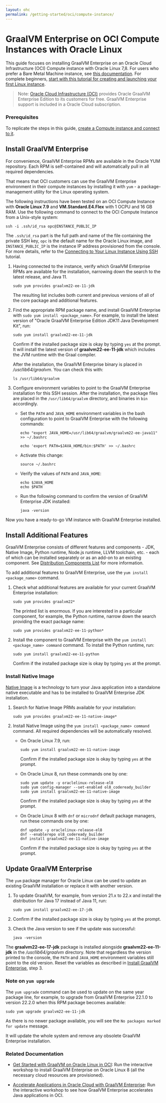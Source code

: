 ```yaml
---
layout: ohc
permalink: /getting-started/oci/compute-instance/
---
```


# GraalVM Enterprise on OCI Compute Instances with Oracle Linux

This guide focuses on installing GraalVM Enterprise on an Oracle Cloud Infrastructure (OCI) Compute instance with Oracle Linux 7,8.
For users who prefer a Bare Metal Machine instance, see [this documentation](https://cloud.oracle.com/iaas/whitepapers/deploying_custom_os_images.pdf).
For complete beginners, [start with this tutorial for creating and launching your first Linux instance](https://docs.cloud.oracle.com/iaas/Content/GSG/Reference/overviewworkflow.htm?tocpath=Getting%20Started%7CTutorial%20-%20Launching%20Your%20First%20Linux%20Instance%7C_____0).

> Note: [Oracle Cloud Infrastructure (OCI)](https://www.oracle.com/cloud) provides Oracle GraalVM Enterprise Edition to its customers for free.
GraalVM Enterprise support is included in a Oracle Cloud subscription.

### Prerequisites

To replicate the steps in this guide, [create a Compute instance and connect to it](https://docs.cloud.oracle.com/iaas/Content/GSG/Reference/overviewworkflow.htm?tocpath=Getting%20Started%7CTutorial%20-%20Launching%20Your%20First%20Linux%20Instance%7C_____0).

## Install GraalVM Enterprise

For convenience, GraalVM Enterprise RPMs are available in the Oracle YUM repository. 
Each RPM is self-contained and will automatically pull in all required dependencies.

That means that OCI customers can use the GraalVM Enterprise environment in their compute instances by installing it with `yum` - a package-management utility for the Linux operating system.

The following instructions have been tested on an OCI Compute Instance with **Oracle Linux 7.9** and **VM.Standard.E4.Flex** with 1 OCPU and 16 GB RAM.
Use the following command to connect to the OCI Compute Instance from a Unix-style system:

   ```shell
   ssh -i .ssh/id_rsa opc@INSTANCE_PUBLIC_IP
   ```

The `.ssh/id_rsa` part is the full path and name of the file containing the private SSH key, `opc` is the default name for the Oracle Linux image, and `INSTANCE_PUBLIC_IP` is the instance IP address provisioned from the console.
For more details, refer to the [Connecting to Your Linux Instance Using SSH](https://docs.cloud.oracle.com/iaas/Content/GSG/Tasks/testingconnection.htm) tutorial.

1. Having connected to the instance, verify which GraalVM Enterprise RPMs are available for the installation, narrowing down the search to the latest release, and Java 11.

   ```shell
   sudo yum provides graalvm22-ee-11-jdk
   ```
   The resulting list includes both current and previous versions of all of the core package and additional features.

2. Find the appropriate RPM package name, and install GraalVM Enterprise with `sudo yum install <package_name>`.
For example, to install the latest version of "Oracle GraalVM Enterprise Edition JDK11 Java Development Kit", run:

   ```shell
   sudo yum install graalvm22-ee-11-jdk
   ```
   Confirm if the installed package size is okay by typing `yes` at the prompt. 
   It will install the latest version of **graalvm22-ee-11-jdk** which includes the JVM runtime with the Graal compiler.

   After the installation, the GraalVM Enterprise binary is placed in _/usr/lib64/graalvm_. You can check this with:

   ```shell
   ls /usr/lib64/graalvm
   ```

3. Configure environment variables to point to the GraalVM Enterprise installation for this SSH session. After the installation, the package files are placed in the `/usr/lib64/graalvm` directory, and binaries in `bin` accordingly.

   - Set the `PATH` and `JAVA_HOME` environment variables in the bash configuration to point to GraalVM Enterprise with the following commands:

      ```shell
      echo "export JAVA_HOME=/usr/lib64/graalvm/graalvm22-ee-java11" >> ~/.bashrc
      ```
      
      ```shell
      echo 'export PATH=$JAVA_HOME/bin:$PATH' >> ~/.bashrc
      ```
   - Activate this change:

      ```shell
      source ~/.bashrc
      ```

   - Verify the values of `PATH` and `JAVA_HOME`:

      ```shell
      echo $JAVA_HOME
      echo $PATH
      ```
   - Run the following command to confirm the version of GraalVM Enterprise JDK installed:

      ```shell
      java -version
      ```

Now you have a ready-to-go VM instance with GraalVM Enterprise installed.

## Install Additional Features

GraalVM Enterprise consists of different features and components - JDK, Native Image, Python runtime, Node.js runtime, LLVM toolchain, etc. - each of which can be installed separately or as an add-on to an existing component. 
See [Distribution Components List](https://docs.oracle.com/en/graalvm/enterprise/22/docs/overview/architecture/#distribution-components-list) for more information.

To add additional features to GraalVM Enterprise, use the `yum install <package_name>` command. 

1. Check what additional features are available for your current GraalVM Enterprise installation:

   ```shell
   sudo yum provides graalvm22*
   ```
   The printed list is enormous. If you are interested in a particular component, for example, the Python runtime, narrow down the search providing the exact package name:

   ```shell
   sudo yum provides graalvm22-ee-11-python*
   ```

2. Install the component to GraalVM Enterprise with the `yum install <package_name> command` command. To install the Python runtime, run:

   ```shell
   sudo yum install graalvm22-ee-11-python
   ```
   Confirm if the installed package size is okay by typing `yes` at the prompt.

### Install Native Image

[Native Image](../../../reference-manual/native-image/README.md) is a technology to turn your Java application into a standalone native executable and has to be installed to GraalVM Enterprise JDK installation.

1. Search for Native Image PRMs available for your installation: 

   ```shell
   sudo yum provides graalvm22-ee-11-native-image*
   ```
2. Install Native Image using the `yum install <package_name> command` command. All required dependencies will be automatically resolved.

   - On Oracle Linux 7.9, run:
      ```shell
      sudo yum install graalvm22-ee-11-native-image
      ```
      Confirm if the installed package size is okay by typing `yes` at the prompt.

   - On Oracle Linux 8, run these commands one by one:
      ```shell
      sudo yum update -y oraclelinux-release-el8
      sudo yum config-manager --set-enabled ol8_codeready_builder
      sudo yum install graalvm22-ee-11-native-image
      ```
      Confirm if the installed package size is okay by typing `yes` at the prompt.
      
   - On Oracle Linux 8 with `dnf` or `microdnf` default package managers, run these commands one by one:
      ```shell
      dnf update -y oraclelinux-release-el8
      dnf --enablerepo ol8_codeready_builder
      dnf install graalvm22-ee-11-native-image
      ```
      Confirm if the installed package size is okay by typing `yes` at the prompt.

## Update GraalVM Enterprise

The `yum` package manager for Oracle Linux can be used to update an existing GraalVM installation or replace it with another version. 

1. To update GraalVM, for example, from version 21.x to 22.x and install the distribution for Java 17 instead of Java 11, run:

   ```shell
   sudo yum install graalvm22-ee-17-jdk
   ```

2. Confirm if the installed package size is okay by typing `yes` at the prompt.
3. Check the Java version to see if the update was successful:

   ```shell
   java -version
   ```

The **graalvm22-ee-17-jdk** package is installed alongside **graalvm22-ee-11-jdk** in the _/usr/lib64/graalvm_ directory. Note that regardless the version printed to the console, the `PATH` and `JAVA_HOME` environment variables still point to the old version. Reset the variables as described in [Install GraalVM Enterprise](#install-graalvm-enterprise), step 3.

### Note on `yum upgrade`

The `yum upgrade` command can be used to update on the same year package line, for example, to upgrade from GraalVM Enterprise 22.1.0 to version 22.2.0 when this RPM package becomes available:

   ```shell
   sudo yum upgrade graalvm22-ee-11-jdk
   ```
   As there is no newer package available, you will see the `No packages marked for update` message.

It will update the whole system and remove any obsolete GraalVM Enterprise installation.

### Related Documentation

- [Get Started with GraalVM on Oracle Linux in OCI](https://luna.oracle.com/lab/3b0dcf97-22d0-489b-a049-5d269199fa00): Run the interactive workshop to install GraalVM Enterprise on Oracle Linux 8 (all the necessary cloud resources are provisioned).

- [Accelerate Applications in Oracle Cloud with GraalVM Enterprise](https://luna.oracle.com/lab/d502417b-df66-45be-9fed-a3ac8e3f09b1): Run the interactive workshop to see how GraalVM Enterprise accelerates Java applications in OCI.